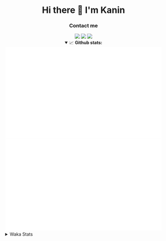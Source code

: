 <div align="center">
 <h1>Hi there 👋 I'm Kanin</h1>
 <h3>Contact me</h3>
 <a href="mailto:im@kanin.dev"><img src="https://img.shields.io/badge/gmail-%23D14836.svg?&style=for-the-badge&logo=gmail&logoColor=white"/></a>
 <a href="https://twitter.com/KaninDev"><img src="https://img.shields.io/badge/twitter-%231DA1F2.svg?&style=for-the-badge&logo=twitter&logoColor=white"/></a>
 <a href="https://www.linkedin.com/in/KaninDev"><img src="https://img.shields.io/badge/linkedin-%230077B5.svg?&style=for-the-badge&logo=linkedin&logoColor=white"/></a>
<details open>
  <summary>📈 <b>Github stats:</b></summary>
  <img src="https://github.com/Kanin/Kanin/blob/master/scripts/GitHubStats/generated/overview.svg"/>
  <img src="https://github.com/Kanin/Kanin/blob/master/scripts/GitHubStats/generated/languages.svg"/>
</details>
</div>

<details>
 <summary>Waka Stats</summary>

<!--START_SECTION:waka-->
![Profile Views](http://img.shields.io/badge/Profile%20Views-7-blue)

![Lines of code](https://img.shields.io/badge/From%20Hello%20World%20I%27ve%20Written-32760%20lines%20of%20code-blue)

**🐱 My Github Data** 

> 🏆 222 Contributions in the Year 2021
 > 
> 📦 35.9 kB Used in Github's Storage 
 > 
> 🚫 Not Opted to Hire
 > 
> 📜 11 Public Repositories 
 > 
> 🔑 5 Private Repositories  
 > 
**I'm an Early 🐤** 

```text
🌞 Morning    93 commits     ████░░░░░░░░░░░░░░░░░░░░░   17.0% 
🌆 Daytime    218 commits    ██████████░░░░░░░░░░░░░░░   39.85% 
🌃 Evening    117 commits    █████░░░░░░░░░░░░░░░░░░░░   21.39% 
🌙 Night      119 commits    █████░░░░░░░░░░░░░░░░░░░░   21.76%

```
📅 **I'm Most Productive on Monday** 

```text
Monday       110 commits    █████░░░░░░░░░░░░░░░░░░░░   20.11% 
Tuesday      86 commits     ████░░░░░░░░░░░░░░░░░░░░░   15.72% 
Wednesday    95 commits     ████░░░░░░░░░░░░░░░░░░░░░   17.37% 
Thursday     63 commits     ███░░░░░░░░░░░░░░░░░░░░░░   11.52% 
Friday       50 commits     ██░░░░░░░░░░░░░░░░░░░░░░░   9.14% 
Saturday     55 commits     ██░░░░░░░░░░░░░░░░░░░░░░░   10.05% 
Sunday       88 commits     ████░░░░░░░░░░░░░░░░░░░░░   16.09%

```


📊 **This Week I Spent My Time On** 

```text
⌚︎ Time Zone: America/New_York

💬 Programming Languages: 
Python                   5 hrs 53 mins       ██████████████░░░░░░░░░░░   55.62% 
HTML                     1 hr 35 mins        ███░░░░░░░░░░░░░░░░░░░░░░   15.05% 
CSS                      1 hr 4 mins         ██░░░░░░░░░░░░░░░░░░░░░░░   10.14% 
Docker                   1 hr 4 mins         ██░░░░░░░░░░░░░░░░░░░░░░░   10.1% 
JavaScript               42 mins             █░░░░░░░░░░░░░░░░░░░░░░░░   6.61%

🔥 Editors: 
PyCharm                  10 hrs 36 mins      █████████████████████████   100.0%

🐱‍💻 Projects: 
nginx-ui                 10 hrs 36 mins      █████████████████████████   100.0%

💻 Operating System: 
Linux                    10 hrs 36 mins      █████████████████████████   100.0%

```

**I Mostly Code in Python** 

```text
Python                   21 repos            ███████████████████░░░░░░   77.78% 
JavaScript               3 repos             ██░░░░░░░░░░░░░░░░░░░░░░░   11.11% 
Kotlin                   1 repo              █░░░░░░░░░░░░░░░░░░░░░░░░   3.7% 
HTML                     1 repo              █░░░░░░░░░░░░░░░░░░░░░░░░   3.7% 
Java                     1 repo              █░░░░░░░░░░░░░░░░░░░░░░░░   3.7%

```


**Timeline**

![Chart not found](https://raw.githubusercontent.com/Kanin/Kanin/master/charts/bar_graph.png) 


 Last Updated on 27/06/2021
<!--END_SECTION:waka-->
</details>
